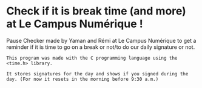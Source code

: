 # Check if it is break time (and more) at Le Campus Numérique !

Pause Checker made by Yaman and Rémi at Le Campus Numérique to get a reminder if it is time to go on a break or not/to do our daily signature or not.

```
This program was made with the C programming language using the <time.h> library.

It stores signatures for the day and shows if you signed during the day. (For now it resets in the morning before 9:30 a.m.)
```
